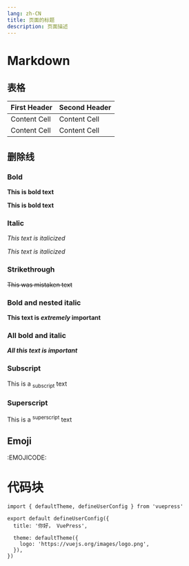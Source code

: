 ```yaml
---
lang: zh-CN
title: 页面的标题
description: 页面描述
---
```


# Markdown

## 表格

| First Header | Second Header |
| ------------ | ------------- |
| Content Cell | Content Cell  |
| Content Cell | Content Cell  |

## 删除线

### Bold

**This is bold text**

**This is bold text**

### Italic

_This text is italicized_

_This text is italicized_

### Strikethrough

~~This was mistaken text~~

### Bold and nested italic

**This text is _extremely_ important**

### All bold and italic

**_All this text is important_**

### Subscript

This is a <sub>subscript</sub> text

### Superscript

This is a <sup>superscript</sup> text

## Emoji

:EMOJICODE:

# 代码块

```ts{1,6-8}
import { defaultTheme, defineUserConfig } from 'vuepress'

export default defineUserConfig({
  title: '你好， VuePress',

  theme: defaultTheme({
    logo: 'https://vuejs.org/images/logo.png',
  }),
})
```
